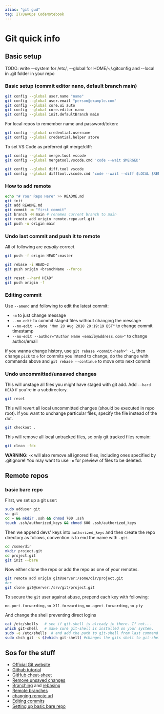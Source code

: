 ```yaml
---
alias: "git gud"
tag: IT/DevOps CodeNotebook
---
```


# Git quick info

## Basic setup

TODO: write
--system for /etc/, --global for HOME/~/.gitconfig and
--local in .git folder in your repo

### Basic setup (commit editor nano, default branch main)

```bash
git config --global user.name "name"
git config --global user.email "person@example.com"
git config --global core.ui auto
git config --global core.editor nano
git config --global init.defaultBranch main
```

For local repos to remember name and password/token:

```bash
git config --global credential.username
git config --global credential.helper store
```

To set VS Code as preferred git merge/diff:

```bash
git config --global merge.tool vscode
git config --global mergetool.vscode.cmd 'code --wait $MERGED'

git config --global diff.tool vscode
git config --global difftool.vscode.cmd 'code --wait --diff $LOCAL $REMOTE'
```

### How to add remote

```bash
echo "# Your Repo Here" >> README.md
git init
git add README.md
git commit -m "first commit"
git branch -M main # renames current branch to main
git remote add origin remote.repo.url.git
git push -u origin main
```

### Undo last commit and push it to remote

All of following are *equally* correct.

```bash
git push -f origin HEAD^:master
```

```bash
git rebase -i HEAD~2
git push origin +branchName --force
```

```bash
git reset --hard HEAD^
git push origin -f
```

### Editing commit

Use `--amend` and following to edit the latest commit:

- `-m` to just change message
- `--no-edit` to commit staged files without changing the message
- `--no-edit --date "Mon 20 Aug 2018 20:19:19 BST"` to change commit timestamp
- `--no-edit --author="Author Name <email@address.com>"` to change author/email

if you wanna change history, use `git rebase <commit-hash>^ -i`, then change `pick` to `e` for commits you intend to change, do the change with commands above and `git rebase --continue` to move onto next commit

### Undo uncommitted/unsaved changes

This will unstage all files you might have staged with git add. Add `--hard HEAD` if you're in a subdirectory.

```bash
git reset
```

This will revert all local uncommitted changes (should be executed in repo root). If you want to unchange particular files, specify the file instead of the dot.

```bash
git checkout .
```

This will remove all local untracked files, so only git tracked files remain:

```bash
git clean -fdx
```

**WARNING**: -x will also remove all ignored files, including ones specified by .gitignore! You may want to use `-n` for preview of files to be deleted.

## Remote repos

### basic bare repo

First, we set up a git user:

```bash
sudo adduser git
su git
cd ~ && mkdir .ssh && chmod 700 .ssh
touch .ssh/authorized_keys && chmod 600 .ssh/authorized_keys
```

Then we append devs' keys into `authorized_keys` and then create the repo directory as follows, convention is to end the name with `.git`.

```bash
cd /some/dir
mkdir project.git
cd project.git
git init --bare
```

Now either clone the repo or add the repo as one of your remotes.

```bash
git remote add origin git@server:/some/dir/project.git
#or
git clone git@server:/srv/git/project.git
```

To secure the `git` user against abuse, prepend each key with following:

```no-port-forwarding,no-X11-forwarding,no-agent-forwarding,no-pty```

And change the shell preventing direct logins

```bash
cat /etc/shells   # see if git-shell is already in there. If not...
which git-shell   # make sure git-shell is installed on your system.
sudo -e /etc/shells  # and add the path to git-shell from last command
sudo chsh git -s $(which git-shell) #changes the gits shell to git-shell
```

## Sos for the stuff

- [Official Git website](https://git-scm.com/book/en/v2/)
- [Github tutorial](https://docs.github.com/en/get-started/quickstart)
- [GitHub cheat-sheet](https://training.github.com/downloads/github-git-cheat-sheet/)
- [Remove unsaved changes](https://stackoverflow.com/questions/14075581/git-undo-all-uncommitted-or-unsaved-changes)
- [Branching](https://git-scm.com/book/en/v2/Git-Branching-Branching-Workflows) and [rebasing](https://git-scm.com/book/en/v2/Git-Branching-Rebasing)
- [Remote branches](https://git-scm.com/book/en/v2/Git-Branching-Remote-Branches)
- [changing remote url](https://docs.github.com/en/get-started/getting-started-with-git/managing-remote-repositories)
- [Editing commits](https://www.atlassian.com/git/tutorials/rewriting-history)
- [Setting up basic bare repo](https://git-scm.com/book/en/v2/Git-on-the-Server-Setting-Up-the-Server)
